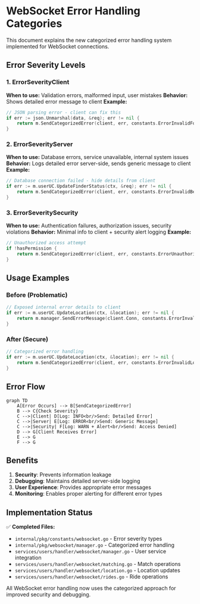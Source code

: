 # WebSocket Error Handling Categories

This document explains the new categorized error handling system implemented for WebSocket connections.

## Error Severity Levels

### 1. ErrorSeverityClient
**When to use:** Validation errors, malformed input, user mistakes
**Behavior:** Shows detailed error message to client
**Example:**
```go
// JSON parsing error - client can fix this
if err := json.Unmarshal(data, &req); err != nil {
    return m.SendCategorizedError(client, err, constants.ErrorInvalidFormat, constants.ErrorSeverityClient)
}
```

### 2. ErrorSeverityServer  
**When to use:** Database errors, service unavailable, internal system issues
**Behavior:** Logs detailed error server-side, sends generic message to client
**Example:**
```go
// Database connection failed - hide details from client
if err := m.userUC.UpdateFinderStatus(ctx, &req); err != nil {
    return m.SendCategorizedError(client, err, constants.ErrorInvalidBeacon, constants.ErrorSeverityServer)
}
```

### 3. ErrorSeveritySecurity
**When to use:** Authentication failures, authorization issues, security violations
**Behavior:** Minimal info to client + security alert logging
**Example:**
```go
// Unauthorized access attempt
if !hasPermission {
    return m.SendCategorizedError(client, err, constants.ErrorUnauthorized, constants.ErrorSeveritySecurity)
}
```

## Usage Examples

### Before (Problematic)
```go
// Exposed internal error details to client
if err := m.userUC.UpdateLocation(ctx, &location); err != nil {
    return m.manager.SendErrorMessage(client.Conn, constants.ErrorInvalidLocation, err.Error())
}
```

### After (Secure)
```go
// Categorized error handling
if err := m.userUC.UpdateLocation(ctx, &location); err != nil {
    return m.SendCategorizedError(client, err, constants.ErrorInvalidLocation, constants.ErrorSeverityServer)
}
```

## Error Flow

```mermaid
graph TD
    A[Error Occurs] --> B[SendCategorizedError]
    B --> C{Check Severity}
    C -->|Client| D[Log: INFO<br/>Send: Detailed Error]
    C -->|Server| E[Log: ERROR<br/>Send: Generic Message]
    C -->|Security| F[Log: WARN + Alert<br/>Send: Access Denied]
    D --> G[Client Receives Error]
    E --> G
    F --> G
```

## Benefits

1. **Security**: Prevents information leakage
2. **Debugging**: Maintains detailed server-side logging
3. **User Experience**: Provides appropriate error messages
4. **Monitoring**: Enables proper alerting for different error types

## Implementation Status

✅ **Completed Files:**
- `internal/pkg/constants/websocket.go` - Error severity types
- `internal/pkg/websocket/manager.go` - Categorized error handling
- `services/users/handler/websocket/manager.go` - User service integration
- `services/users/handler/websocket/matching.go` - Match operations
- `services/users/handler/websocket/location.go` - Location updates
- `services/users/handler/websocket/rides.go` - Ride operations

All WebSocket error handling now uses the categorized approach for improved security and debugging.